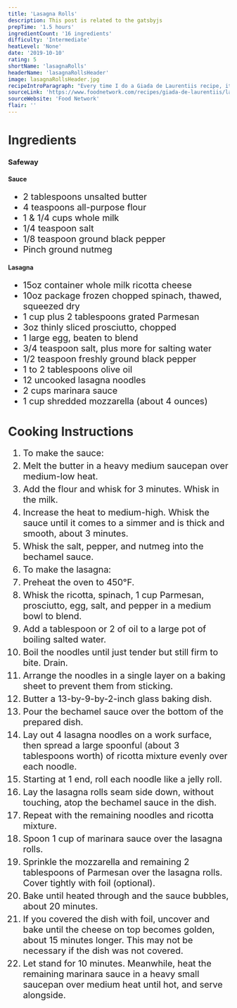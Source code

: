 ```yaml
---
title: 'Lasagna Rolls'
description: This post is related to the gatsbyjs
prepTime: '1.5 hours'
ingredientCount: '16 ingredients'
difficulty: 'Intermediate'
heatLevel: 'None'
date: '2019-10-10'
rating: 5
shortName: 'lasagnaRolls'
headerName: 'lasagnaRollsHeader'
image: lasagnaRollsHeader.jpg
recipeIntroParagraph: "Every time I do a Giada de Laurentiis recipe, it is incredible! This was no exception. She's a master with Italian food, and this was a cool alternative to lasagna. It was slightly complicated, and would have been completed easier with two people as there is a lot to do simultaneously. The final result was incredible though, and I would definitely recommend it. I ate it with three other people and we had no leftovers. I would suggest a side salad with this dish."
sourceLink: 'https://www.foodnetwork.com/recipes/giada-de-laurentiis/lasagna-rolls-recipe-1943979'
sourceWebsite: 'Food Network'
flair: ''
---
```


<h1 style="color: #2B2B2B;">Ingredients</h1>

<h3>Safeway</h3>

<h4>Sauce</h4>
<ul style="font-size: 20px;">
    <li>2 tablespoons unsalted butter</li>
    <li>4 teaspoons all-purpose flour</li>
    <li>1 & 1/4 cups whole milk</li>
    <li>1/4 teaspoon salt</li>
    <li>1/8 teaspoon ground black pepper</li>
    <li>Pinch ground nutmeg</li>
</ul>

<h4>Lasagna</h4>
<ul style="font-size: 20px;">
    <li>15oz container whole milk ricotta cheese</li>
    <li>10oz package frozen chopped spinach, thawed, squeezed dry</li>
    <li>1 cup plus 2 tablespoons grated Parmesan</li>
    <li>3oz thinly sliced prosciutto, chopped</li>
    <li>1 large egg, beaten to blend</li>
    <li>3/4 teaspoon salt, plus more for salting water</li>
    <li>1/2 teaspoon freshly ground black pepper</li>
    <li>1 to 2 tablespoons olive oil</li>
    <li>12 uncooked lasagna noodles</li>
    <li>2 cups marinara sauce</li>
    <li>1 cup shredded mozzarella (about 4 ounces)</li>
</ul>

<h1 style="color: #2B2B2B; margin-top: 40px;">Cooking Instructions</h1>
<ol style="font-size: 20px" className="cookingInstructionsOL">
    <li style="margin: 5px 0;">To make the sauce:</li>
    <li style="margin: 5px 0;">Melt the butter in a heavy medium saucepan over medium-low heat.</li>
    <li style="margin: 5px 0;">Add the flour and whisk for 3 minutes. Whisk in the milk.</li>
    <li style="margin: 5px 0;">Increase the heat to medium-high. Whisk the sauce until it comes to a simmer and is thick and smooth, about 3 minutes.</li>
    <li style="margin: 5px 0;">Whisk the salt, pepper, and nutmeg into the bechamel sauce.</li>
    <li style="margin: 5px 0;">To make the lasagna:</li>
    <li style="margin: 5px 0;">Preheat the oven to 450°F.</li>
    <li style="margin: 5px 0;">Whisk the ricotta, spinach, 1 cup Parmesan, prosciutto, egg, salt, and pepper in a medium bowl to blend.</li>
    <li style="margin: 5px 0;">Add a tablespoon or 2 of oil to a large pot of boiling salted water.</li>
    <li style="margin: 5px 0;">Boil the noodles until just tender but still firm to bite. Drain.</li>
    <li style="margin: 5px 0;">Arrange the noodles in a single layer on a baking sheet to prevent them from sticking.</li>
    <li style="margin: 5px 0;">Butter a 13-by-9-by-2-inch glass baking dish.</li>
    <li style="margin: 5px 0;">Pour the bechamel sauce over the bottom of the prepared dish.</li>
    <li style="margin: 5px 0;">Lay out 4 lasagna noodles on a work surface, then spread a large spoonful (about 3 tablespoons worth) of ricotta mixture evenly over each noodle.</li>
    <li style="margin: 5px 0;">Starting at 1 end, roll each noodle like a jelly roll.</li>
    <li style="margin: 5px 0;">Lay the lasagna rolls seam side down, without touching, atop the bechamel sauce in the dish.</li>
    <li style="margin: 5px 0;">Repeat with the remaining noodles and ricotta mixture.</li>
    <li style="margin: 5px 0;">Spoon 1 cup of marinara sauce over the lasagna rolls.</li>
    <li style="margin: 5px 0;">Sprinkle the mozzarella and remaining 2 tablespoons of Parmesan over the lasagna rolls. Cover tightly with foil (optional).</li>
    <li style="margin: 5px 0;">Bake until heated through and the sauce bubbles, about 20 minutes.</li>
    <li style="margin: 5px 0;">If you covered the dish with foil, uncover and bake until the cheese on top becomes golden, about 15 minutes longer. This may not be necessary if the dish was not covered.</li>
    <li style="margin: 5px 0;">Let stand for 10 minutes. Meanwhile, heat the remaining marinara sauce in a heavy small saucepan over medium heat until hot, and serve alongside.</li>
</ol>
